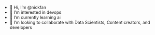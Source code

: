 - 👋 Hi, I’m @nickfan
- 👀 I’m interested in devops
- 🌱 I’m currently learning ai
- 💞️ I’m looking to collaborate with Data Scientists, Content creators, and developers

<!---
nickfan/nickfan is a ✨ special ✨ repository because its `README.md` (this file) appears on your GitHub profile.
You can click the Preview link to take a look at your changes.
--->

